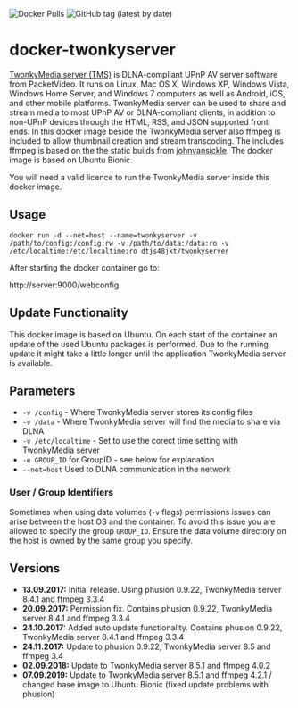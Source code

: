 ![Docker Pulls](https://img.shields.io/docker/pulls/dtjs48jkt/twonkyserver?style=plastic) ![GitHub tag (latest by date)](https://img.shields.io/github/v/tag/H2CK/twonkyserver?style=plastic)
# docker-twonkyserver
[TwonkyMedia server (TMS)](http://twonky.com/) is DLNA-compliant UPnP AV server software from PacketVideo. It runs on Linux, Mac OS X, Windows XP, Windows Vista, Windows Home Server, and Windows 7 computers as well as Android, iOS, and other mobile platforms. TwonkyMedia server can be used to share and stream media to most UPnP AV or DLNA-compliant clients, in addition to non-UPnP devices through the HTML, RSS, and JSON supported front ends.
In this docker image beside the TwonkyMedia server also ffmpeg is included to allow thumbnail creation and stream transcoding. The includes ffmpeg is based on the the static builds from [johnvansickle](https://johnvansickle.com/ffmpeg/).
The docker image is based on Ubuntu Bionic.

You will need a valid licence to run the TwonkyMedia server inside this docker image.

## Usage

```
docker run -d --net=host --name=twonkyserver -v /path/to/config:/config:rw -v /path/to/data:/data:ro -v /etc/localtime:/etc/localtime:ro dtjs48jkt/twonkyserver
```

After starting the docker container go to:

http://server:9000/webconfig

## Update Functionality
This docker image is based on Ubuntu. On each start of the container an update of the used Ubuntu packages is performed. Due to the running update it might take a little longer until the application TwonkyMedia server is available.

## Parameters
* `-v /config` - Where TwonkyMedia server stores its config files
* `-v /data` - Where TwonkyMedia server will find the media to share via DLNA
* `-v /etc/localtime` - Set to use the corect time setting with TwonkyMedia server 
* `-e GROUP_ID` for GroupID - see below for explanation
* `--net=host` Used to DLNA communication in the network

### User / Group Identifiers

Sometimes when using data volumes (`-v` flags) permissions issues can arise between the host OS and the container. To avoid this issue you are allowed to specify the group `GROUP_ID`. Ensure the data volume directory on the host is owned by the same group you specify.

## Versions

+ **13.09.2017:** Initial release. Using phusion 0.9.22, TwonkyMedia server 8.4.1 and ffmpeg 3.3.4
+ **20.09.2017:** Permission fix. Contains phusion 0.9.22, TwonkyMedia server 8.4.1 and ffmpeg 3.3.4
+ **24.10.2017:** Added auto update functionality. Contains phusion 0.9.22, TwonkyMedia server 8.4.1 and ffmpeg 3.3.4
+ **24.11.2017:** Update to phusion 0.9.22, TwonkyMedia server 8.5 and ffmpeg 3.4
+ **02.09.2018:** Update to TwonkyMedia server 8.5.1 and ffmpeg 4.0.2
+ **07.09.2019:** Update to TwonkyMedia server 8.5.1 and ffmpeg 4.2.1 / changed base image to Ubuntu Bionic (fixed update problems with phusion)

